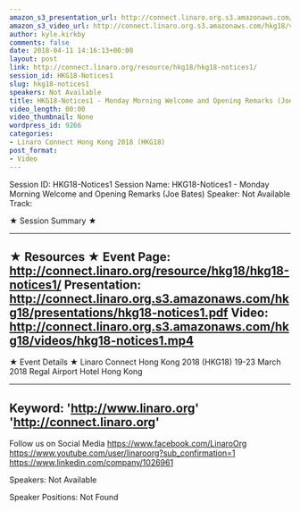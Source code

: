 ```yaml
---
amazon_s3_presentation_url: http://connect.linaro.org.s3.amazonaws.com/hkg18/presentations/hkg18-notices1.pdf
amazon_s3_video_url: http://connect.linaro.org.s3.amazonaws.com/hkg18/videos/hkg18-notices1.mp4
author: kyle.kirkby
comments: false
date: 2018-04-11 14:16:13+00:00
layout: post
link: http://connect.linaro.org/resource/hkg18/hkg18-notices1/
session_id: HKG18-Notices1
slug: hkg18-notices1
speakers: Not Available
title: HKG18-Notices1 - Monday Morning Welcome and Opening Remarks (Joe Bates)
video_length: 00:00
video_thumbnail: None
wordpress_id: 9266
categories:
- Linaro Connect Hong Kong 2018 (HKG18)
post_format:
- Video
---
```


Session ID: HKG18-Notices1
Session Name: HKG18-Notices1 - Monday Morning Welcome and Opening Remarks (Joe Bates)
Speaker: Not Available
Track: 


★ Session Summary ★

---------------------------------------------------
★ Resources ★
Event Page: http://connect.linaro.org/resource/hkg18/hkg18-notices1/
Presentation: http://connect.linaro.org.s3.amazonaws.com/hkg18/presentations/hkg18-notices1.pdf
Video: http://connect.linaro.org.s3.amazonaws.com/hkg18/videos/hkg18-notices1.mp4
 ---------------------------------------------------
★ Event Details ★
Linaro Connect Hong Kong 2018 (HKG18)
19-23 March 2018 
Regal Airport Hotel Hong Kong

---------------------------------------------------
Keyword: 
'http://www.linaro.org'
'http://connect.linaro.org'
---------------------------------------------------
Follow us on Social Media
https://www.facebook.com/LinaroOrg
https://www.youtube.com/user/linaroorg?sub_confirmation=1
https://www.linkedin.com/company/1026961

Speakers: Not Available

Speaker Positions: Not Found


